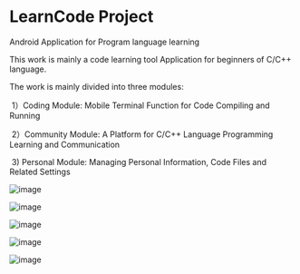 # LearnCode Project

Android Application for Program language learning

This work is mainly a code learning tool Application for beginners of C/C++ language.

The work is mainly divided into three modules:

​	1）Coding Module: Mobile Terminal Function for Code Compiling and Running

​	2）Community Module: A Platform for C/C++ Language Programming Learning and Communication

​	3) Personal Module: Managing Personal Information, Code Files and Related Settings



![image](https://github.com/zhanwenxun/LearnCode/blob/master/run-image/image1.png)

![image](https://github.com/zhanwenxun/LearnCode/blob/master/run-image/image2.png)

![image](https://github.com/zhanwenxun/LearnCode/blob/master/run-image/image3.png)

![image](https://github.com/zhanwenxun/LearnCode/blob/master/run-image/image4.png)

![image](https://github.com/zhanwenxun/LearnCode/blob/master/run-image/image5.png)

